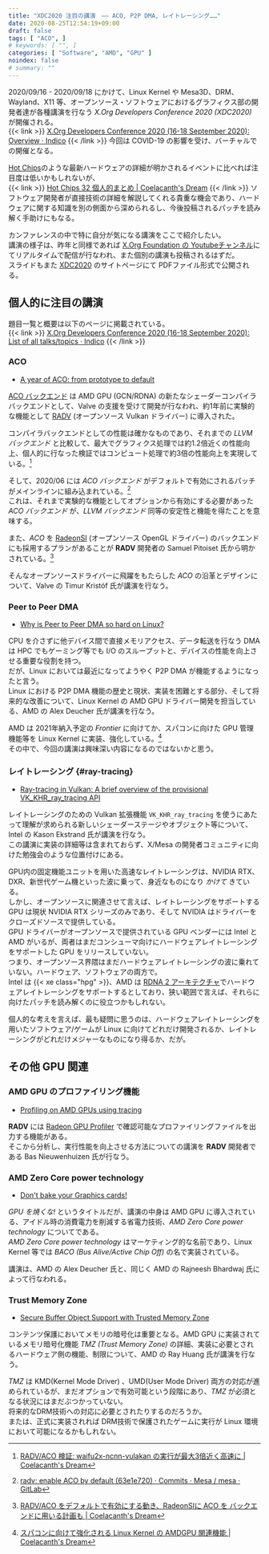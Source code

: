 ```yaml
---
title: "XDC2020 注目の講演　―― ACO, P2P DMA, レイトレーシング……"
date: 2020-08-25T12:54:19+09:00
draft: false
tags: [ "ACO", ]
# keywords: [ "", ]
categories: [ "Software", "AMD", "GPU" ]
noindex: false
# summary: ""
---
```


2020/09/16 - 2020/09/18 にかけて、Linux Kernel や Mesa3D、DRM、Wayland、X11 等、オープンソース・ソフトウェアにおけるグラフィクス部の開発者達が各種講演を行なう *X.Org Developers Conference 2020 (XDC2020)* が開催される。  
{{< link >}} [X.Org Developers Conference 2020 (16-18 September 2020): Overview · Indico](https://xdc2020.x.org/event/9/) {{< /link >}}
今回は COVID-19 の影響を受け、バーチャルでの開催となる。  

[Hot Chips](https://hotchips.org)のような最新ハードウェアの詳細が明かされるイベントに比べれば注目度は低いかもしれないが、  
{{< link >}} [Hot Chips 32 個人的まとめ | Coelacanth's Dream](/posts/2020/08/18/hc32-matome_1/) {{< /link >}}
ソフトウェア開発者が直接技術の詳細を解説してくれる貴重な機会であり、ハードウェアに関する知識を別の側面から深められるし、今後投稿されるパッチを読み解く手助けにもなる。  

カンファレンスの中で特に自分が気になる講演をここで紹介したい。  
講演の様子は、昨年と同様であれば [X.Org Foundation の Youtubeチャンネル](https://www.youtube.com/c/XOrgFoundation/videos)にてリアルタイムで配信が行なわれ、また個別の講演も投稿されるはずだ。  
スライドもまた [XDC2020](https://xdc2020.x.org/) のサイトページにて PDFファイル形式で公開される。  

## 個人的に注目の講演

題目一覧と概要は以下のページに掲載されている。  
{{< link >}} [X.Org Developers Conference 2020 (16-18 September 2020): List of all talks/topics · Indico](https://xdc2020.x.org/event/9/contributions/) {{< /link >}}

### ACO

 * [A year of ACO: from prototype to default](https://xdc2020.x.org/event/9/contributions/612/)

 [ACO バックエンド](/tags/aco) は AMD GPU (GCN/RDNA) の新たなシェーダーコンパイラバックエンドとして、Valve の支援を受けて開発が行なわれ、約1年前に実験的な機能として [RADV](/tags/radv) (オープンソース Vulkan ドライバー) に導入された。  

コンパイラバックエンドとしての性能は確かなものであり、それまでの *LLVM バックエンド* と比較して、最大でグラフィクス処理では約1.2倍近くの性能向上、個人的に行なった検証ではコンピュート処理で約3倍の性能向上を実現している。[^cd-aco-ncnn]  

[^cd-aco-ncnn]: [RADV/ACO 検証: waifu2x-ncnn-vulakan の実行が最大3倍近く高速に | Coelacanth's Dream](/posts/2020/04/26/waifu2x-ncnn-vulkan-speedup-aco/)

そして、2020/06 には *ACO バックエンド* がデフォルトで有効にされるパッチがメインラインに組み込まれている。[^radv-aco-default]  
これは、それまで実験的な機能としてオプションから有効にする必要があった *ACO バックエンド* が、*LLVM バックエンド* 同等の安定性と機能を得たことを意味する。  

[^radv-aco-default]: [radv: enable ACO by default (63e1e720) · Commits · Mesa / mesa · GitLab](https://gitlab.freedesktop.org/mesa/mesa/-/commit/63e1e7209c2bf7d8bbce18380d4f1b2cff4c0bbb?merge_request_iid=5445)

また、*ACO* を [RadeonSI](/tags/radeonsi) (オープンソース OpenGL ドライバー) のバックエンドにも採用するプランがあることが **RADV** 開発者の Samuel Pitoiset 氏から明かされている。[^radeonsi-aco]  

[^radeonsi-aco]: [RADV/ACO をデフォルトで有効にする動き、RadeonSIに ACO を バックエンドに用いる計画も | Coelacanth's Dream](/posts/2020/06/14/radv-aco-default-and-radeonsi-aco-plan/)

そんなオープンソースドライバーに飛躍をもたらした *ACO* の沿革とデザインについて、Valve の Timur Kristóf 氏が講演を行なう。  

### Peer to Peer DMA

 * [Why is Peer to Peer DMA so hard on Linux?](https://xdc2020.x.org/event/9/contributions/617/)

CPU を介さずに他デバイス間で直接メモリアクセス、データ転送を行なう DMA は HPC でもゲーミング等でも I/O のスループットと、デバイスの性能を向上させる重要な役割を持つ。  
だが、Linux においては最近になってようやく P2P DMA が機能するようになったと言う。  
Linux における P2P DMA 機能の歴史と現状、実装を困難とする部分、そして将来的な改善について、Linux Kernel の AMD GPU ドライバー開発を担当している、AMD の Alex Deucher 氏が講演を行なう。  

AMD は 2021年納入予定の *Frontier* に向けてか、スパコンに向けた GPU 管理機能等を Linux Kernel に実装、強化している。[^amd-gfx-for-hpc]  
その中で、今回の講演は興味深い内容になるのではないかと思う。  

[^amd-gfx-for-hpc]: [スパコンに向けて強化される Linux Kernel の AMDGPU 関連機能 | Coelacanth's Dream](/posts/2020/04/29/linux-kernel-advanced-amdgpu-monitor/)

### レイトレーシング {#ray-tracing}

 * [Ray-tracing in Vulkan: A brief overview of the provisional VK_KHR_ray_tracing API](https://xdc2020.x.org/event/9/contributions/613/)

レイトレーシングのための Vulkan 拡張機能 `VK_KHR_ray_tracing` を使うにあたって理解が求められる新しいシェーダーステージやオブジェクト等について、Intel の Kason Ekstrand 氏が講演を行なう。  
この講演に実装の詳細等は含まれておらず、X/Mesa の開発者コミュニティに向けた勉強会のような位置付けにある。  

GPU内の固定機能ユニットを用いた高速なレイトレーシングは、NVIDIA RTX、DXR、新世代ゲーム機といった波に乗って、身近なものになり *かけて* きている。  
しかし、オープンソースに関連させて言えば、レイトレーシングをサポートする GPU は現状 NVIDIA RTX シリーズのみであり、そして NVIDIA はドライバーをクローズドソースで提供している。  
GPU ドライバーがオープンソースで提供されている GPU ベンダーには Intel と AMD がいるが、両者はまだコンシューマ向けにハードウェアレイトレーシングをサポートした GPU をリリースしていない。  
つまり、オープンソース界隈はまだハードウェアレイトレーシングの波に乗れていない。ハードウェア、ソフトウェアの両方で。  
Intel は {{< xe class="hpg" >}}、AMD は [RDNA 2 アーキテクチャ](/tags/rdna_2)でハードウェアレイトレーシングをサポートするとしており、狭い範囲で言えば、それらに向けたパッチを読み解くのに役立つかもしれない。  

個人的な考えを言えば、最も疑問に思うのは、ハードウェアレイトレーシングを用いたソフトウェア/ゲームが Linux に向けてどれだけ開発されるか、レイトレーシングがどれだけメジャーなものになり得るか、だが。  

## その他 GPU 関連
### AMD GPU のプロファイリング機能

 * [Profiling on AMD GPUs using tracing](https://xdc2020.x.org/event/9/contributions/623/)

**RADV** には [Radeon GPU Profiler](https://github.com/GPUOpen-Tools/radeon_gpu_profiler) で確認可能なプロファイリングファイルを出力する機能がある。  
そこから分析し、実行性能を向上させる方法についての講演を **RADV** 開発者である Bas Nieuwenhuizen 氏が行なう。  

### AMD Zero Core power technology

 * [Don't bake your Graphics cards!](https://xdc2020.x.org/event/9/contributions/633/)

*GPU を焼くな!* というタイトルだが、講演の中身は AMD GPU に導入されている、アイドル時の消費電力を削減する省電力技術、*AMD Zero Core power technology* についてである。  
*AMD Zero Core power technology* はマーケティング的な名前であり、Linux Kernel 等では *BACO (Bus Alive/Active Chip Off)* の名で実装されている。  

講演は、AMD の Alex Deucher 氏と、同じく AMD の Rajneesh Bhardwaj 氏によって行なわれる。  

### Trust Memory Zone

 * [Secure Buffer Object Support with Trusted Memory Zone](https://xdc2020.x.org/event/9/contributions/630/)

コンテンツ保護においてメモリの暗号化は重要となる。AMD GPU に実装されているメモリ暗号化機能 *TMZ (Trust Memory Zone)* の詳細、実装に必要とされるハードウェア側の機能、制限について、AMD の  Ray Huang 氏が講演を行なう。  

*TMZ* は KMD(Kernel Mode Driver) 、UMD(User Mode Driver) 両方の対応が進められているが、まだオプションで有効可能という段階にあり、*TMZ* が必須となる状況にはまだぶつかっていない。  
将来的なDRM技術への対応に必要とされたりするのだろうか。  
または、正式に実装されれば DRM技術で保護されたゲームに実行が Linux 環境において可能になるかもしれない。  
